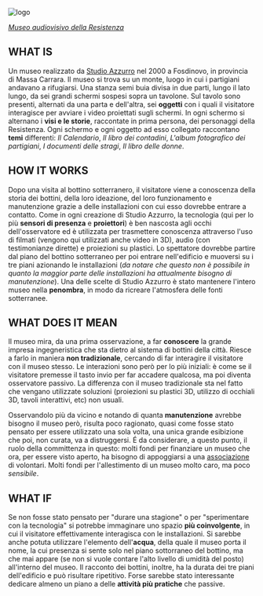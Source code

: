 ![logo](http://www.museimassacarrara.it/wp-content/uploads/2014/01/logo10-resistenzafosdinovo.jpg)

[_Museo audiovisivo della Resistenza_](http://www.museodellaresistenza.it/)

## WHAT IS

Un museo realizzato da [Studio Azzurro]( http://www.studioazzurro.com/index.php) nel 2000 a Fosdinovo, in provincia di Massa Carrara. Il museo si trova su un monte, luogo in cui i partigiani andavano a rifugiarsi. Una stanza semi buia divisa in due parti, lungo il lato lungo, da sei grandi schermi sospesi sopra un tavolone. Sul tavolo sono presenti, alternati da una parta e dell'altra, sei **oggetti** con i quali il visitatore interagisce per avviare i video proiettati sugli schermi. In ogni schermo si alternano i **visi e le storie**, raccontate in prima persona, dei personaggi della Resistenza. Ogni schermo e ogni oggetto ad esso collegato raccontano **temi** differenti: _Il Calendario_, _Il libro dei contadini_, _L'album fotografico dei partigiani_, _I documenti delle stragi_, _Il libro delle donne_.



## HOW IT WORKS

Dopo una visita al bottino sotterranero, il visitatore viene a conoscenza della storia dei bottini, della loro ideazione, del loro funzionamento e manutenzione grazie a delle installazioni con cui esso dovrebbe entrare a contatto. Come in ogni creazione di Studio Azzurro, la tecnologia (qui per lo più **sensori di presenza** e **proiettori**) è ben nascosta agli occhi dell'osservatore ed è utilizzata per trasmettere conoscenza attraverso l'uso di filmati (vengono qui utilizzati anche video in 3D), audio (con testimonianze dirette) e proiezioni su plastici. Lo spettatore dovrebbe partire dal piano del bottino sotterraneo per poi entrare nell'edificio e muoversi su i tre piani azionando le installazioni (_da notare che questo non è possibile in quanto la maggior parte delle installazioni ha attualmente bisogno di manutenzione_). Una delle scelte di Studio Azzurro è stato mantenere l'intero museo nella **penombra**, in modo da ricreare l'atmosfera delle fonti sotterranee.


## WHAT DOES IT MEAN

Il museo mira, da una prima osservazione, a far **conoscere** la grande impresa ingegneristica che sta dietro al sistema di bottini della città. Riesce a farlo in maniera **non tradizionale**, cercando di far interagire il visitatore con il museo stesso. Le interazioni sono però per lo più iniziali: è come se il visitatore premesse il tasto invio per far accadere qualcosa, ma poi diventa osservatore passivo. La differenza con il museo tradizionale sta nel fatto che vengano utilizzate soluzioni (proiezioni su plastici 3D, utilizzo di occhiali 3D, tavoli interattivi, etc) non usuali.

Osservandolo più da vicino e notando di quanta **manutenzione** avrebbe bisogno il museo però, risulta poco ragionato, quasi come fosse stato pensato per essere utilizzato una sola volta, una unica grande esibizione che poi, non curata, va a distruggersi. É da considerare, a questo punto, il ruolo della committenza in questo: molti fondi per finanziare un museo che ora, per essere visto aperto, ha bisogno di appoggiarsi a una [associazione](http://www.ladianasiena.it/luoghi.php?target=museo) di volontari. Molti fondi per l'allestimento di un museo molto caro, ma poco _sensibile_.

## WHAT IF

Se non fosse stato pensato per "durare una stagione" o per "sperimentare con la tecnologia" si potrebbe immaginare uno spazio **più coinvolgente**, in cui il visitatore effettivamente interagisca con le installazioni. Si sarebbe anche potuta utilizzare l'elemento dell'**acqua**, della quale il museo porta il nome, la cui presenza si sente solo nel piano sottorraneo del bottino, ma che mai appare (se non si vuole contare l'alto livello di umidità del posto) all'interno del museo.
Il racconto dei bottini, inoltre, ha la durata dei tre piani dell'edificio e può risultare ripetitivo. Forse sarebbe stato interessante dedicare almeno un piano a delle **attività più pratiche** che passive.
